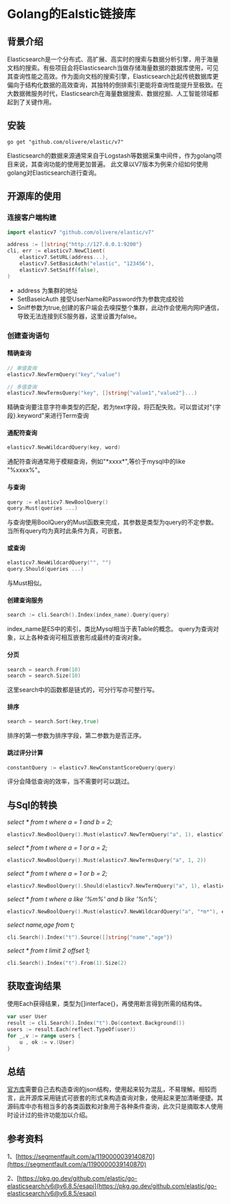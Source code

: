 # Golang的Ealstic链接库

## 背景介绍
Elasticsearch是一个分布式、高扩展、高实时的搜索与数据分析引擎，用于海量文档的搜索。有些项目会将Elasticsearch当做存储海量数据的数据库使用，可见其查询性能之高效。作为面向文档的搜索引擎，Elasticsearch比起传统数据库更偏向于结构化数据的高效查询，其独特的倒排索引更能将查询性能提升至极致。在大数据微服务时代，Elasticsearch在海量数据搜索、数据挖掘、人工智能领域都起到了关键作用。

## 安装
```shell
go get "github.com/olivere/elastic/v7"
```
Elasticsearch的数据来源通常来自于Logstash等数据采集中间件，作为golang项目来说，其查询功能的使用更加普遍。
此文章以V7版本为例来介绍如何使用golang对Elasticsearch进行查询。

## 开源库的使用
### 连接客户端构建
```go
import elasticv7 "github.com/olivere/elastic/v7"

address := []string{"http://127.0.0.1:9200"}
cli, err := elasticv7.NewClient(
	elasticv7.SetURL(address...),
	elasticv7.SetBasicAuth("elastic", "123456"),
	elasticv7.SetSniff(false),
)
```
* address 为集群的地址
* SetBaseicAuth 接受UserName和Password作为参数完成校验
* Sniff参数为true,创建的客户端会去嗅探整个集群，此动作会使用内网IP通信，导致无法连接到ES服务器，这里设置为false。

### 创建查询语句
#### 精确查询
```go
// 单值查询
elasticv7.NewTermQuery("key","value")

// 多值查询
elasticv7.NewTermsQuery("key", []string{"value1","value2"}...)
```
精确查询要注意字符串类型的匹配，若为text字段，将匹配失败。可以尝试对"{字段}.keyword"来进行Term查询
#### 通配符查询
```go
elasticv7.NewWildcardQuery(key, word)
```
通配符查询通常用于模糊查询，例如"\*xxxx\*",等价于mysql中的like "%xxxx%"。
#### 与查询
```go
query := elasticv7.NewBoolQuery()
query.Must(queries ...)
```
与查询使用BoolQuery的Must函数来完成，其参数是类型为query的不定参数。当所有query均为真时此条件为真，可嵌套。
#### 或查询
```go
elasticv7.NewWildcardQuery("", "")
query.Should(queries ...)
```
与Must相似。
#### 创建查询服务
```go
search := cli.Search().Index(index_name).Query(query)
```
index_name是ES中的索引，类比Mysql相当于表Table的概念。
query为查询对象，以上各种查询可相互嵌套形成最终的查询对象。
#### 分页
```go
search = search.From(10)
search = search.Size(10)
```
这里search中的函数都是链式的，可分行写亦可整行写。
#### 排序
```go
search = search.Sort(key,true)
```
排序的第一参数为排序字段，第二参数为是否正序。
#### 跳过评分计算
```go
constantQuery := elasticv7.NewConstantScoreQuery(query)
```
评分会降低查询的效率，当不需要时可以跳过。

## 与Sql的转换
*select * from t where a = 1 and b = 2;*
```go
elasticv7.NewBoolQuery().Must(elasticv7.NewTermQuery("a", 1), elasticv7.NewTermQuery("b", 2))
```

*select * from t where a = 1 or a = 2;*
```go
elasticv7.NewBoolQuery().Must(elasticv7.NewTermsQuery("a", 1, 2))
```

*select * from t where a = 1 or b = 2;*
```go
elasticv7.NewBoolQuery().Should(elasticv7.NewTermQuery("a", 1), elasticv7.NewTermQuery("b", 2))
```

*select * from t where a like '%m%' and b like '%n%';*
```go
elasticv7.NewBoolQuery().Must(elasticv7.NewWildcardQuery("a", "*m*"), elasticv7.NewWildcardQuery("b", "*n*"))
```

*select name,age from t;*
```go
cli.Search().Index("t").Source([]string{"name","age"})
```

*select * from t limit 2 offset 1;*
```go
cli.Search().Index("t").From(1).Size(2)
```

## 获取查询结果
使用Each获得结果，类型为[]interface{}，再使用断言得到所需的结构体。
```go
var user User
result := cli.Search().Index("t").Do(context.Background())
users := result.Each(reflect.TypeOf(user))
for _,v := range users {
	u , ok := v.(User)
}
```

## 总结
[官方库](https://github.com/elastic/go-elasticsearch)需要自己去构造查询的json结构，使用起来较为混乱，不易理解。相较而言，此开源库采用链式可嵌套的形式来构造查询对象，使用起来更加清晰便捷。其源码库中亦有相当多的各类函数和对象用于各种条件查询，此次只是摘取本人使用时设计过的些许功能加以介绍。

## 参考资料
1、[https://segmentfault.com/a/1190000039140870](https://segmentfault.com/a/1190000039140870)

2、[https://pkg.go.dev/github.com/elastic/go-elasticsearch/v6@v6.8.5/esapi](https://pkg.go.dev/github.com/elastic/go-elasticsearch/v6@v6.8.5/esapi)
